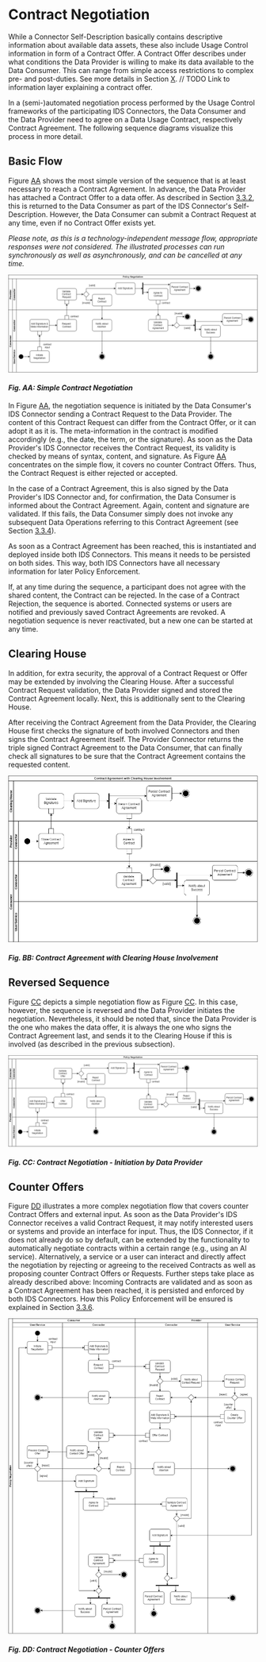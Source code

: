 # Contract Negotiation

While a Connector Self-Description basically contains descriptive information about available 
data assets, these also include Usage Control information in form of a Contract Offer. A Contract 
Offer describes under what conditions the Data Provider is willing to make its data available to the 
Data Consumer. This can range from simple access restrictions to complex pre- and post-duties. See 
more details in Section [X](). // TODO Link to information layer explaining a contract offer.

In a (semi-)automated negotiation process performed by the Usage Control frameworks of the 
participating IDS Connectors, the Data Consumer and the Data Provider need to agree on a Data Usage
Contract, respectively Contract Agreement. The following sequence diagrams visualize this process in 
more detail.

## Basic Flow

Figure [AA](#_fig-aa-simple-contract-negotiation_) shows the most simple version of the sequence 
that is at least necessary to reach a Contract Agreement. In advance, the Data Provider has attached 
a Contract Offer to a data offer. As described in Section [3.3.2](3_3_2_Data_Offering.md), this is 
returned to the Data Consumer as part of the IDS Connector's Self-Description. However, the Data 
Consumer can submit a Contract Request at any time, even if no Contract Offer exists yet.

_Please note, as this is a technology-independent message flow, appropriate responses were not
considered. The illustrated processes can run synchronously as well as asynchronously, and can be
cancelled at any time._

![Simple Contract Negotiation](media/policy-negotiation-sequence-1.png)
#### _Fig. AA: Simple Contract Negotiation_

In Figure [AA](#_fig-aa-simple-contract-negotiation_), the negotiation sequence is initiated by the 
Data Consumer's IDS Connector sending a Contract Request to the Data Provider. The content of this 
Contract Request can differ from the Contract Offer, or it can adopt it as it is. The 
meta-information in the contract is modified accordingly (e.g., the date, the term, or the 
signature). As soon as the Data Provider's IDS Connector receives the Contract Request, its validity 
is checked by means of syntax, content, and signature. As Figure [AA](#_fig-aa-simple-contract-negotiation_) 
concentrates on the simple flow, it covers no counter Contract Offers. Thus, the Contract Request is 
either rejected or accepted.

In the case of a Contract Agreement, this is also signed by the Data Provider's IDS Connector and, 
for confirmation, the Data Consumer is informed about the Contract Agreement. Again, content and
signature are validated. If this fails, the Data Consumer simply does not invoke any subsequent 
Data Operations referring to this Contract Agreement (see Section [3.3.4](3_3_4_Exchanging_Data.md)).

As soon as a Contract Agreement has been reached, this is instantiated and deployed inside both IDS 
Connectors. This means it needs to be persisted on both sides. This way, both IDS Connectors have 
all necessary information for later Policy Enforcement.

If, at any time during the sequence, a participant does not agree with the shared content, the 
Contract can be rejected. In the case of a Contract Rejection, the sequence is aborted. Connected 
systems or users are notified and previously saved Contract Agreements are revoked. A negotiation 
sequence is never reactivated, but a new one can be started at any time.

## Clearing House

In addition, for extra security, the approval of a Contract Request or Offer may be extended by
involving the Clearing House. After a successful Contract Request validation, the Data Provider 
signed and stored the Contract Agreement locally. Next, this is additionally sent to the Clearing
House.

After receiving the Contract Agreement from the Data Provider, the Clearing House first checks the 
signature of both involved Connectors and then signs the Contract Agreement itself. The Provider 
Connector returns the triple signed Contract Agreement to the Data Consumer, that can finally check 
all signatures to be sure that the Contract Agreement contains the requested content.

![Clearing House Involvement](media/policy-negotiation-sequence-4.png)
#### _Fig. BB: Contract Agreement with Clearing House Involvement_

## Reversed Sequence

Figure [CC](#_fig-cc-contract-negotiation---initiation-by-data-provider_) depicts a simple 
negotiation flow as Figure [CC](#_fig-cc-contract-negotiation---initiation-by-data-provider_). 
In this case, however, the sequence is reversed and the Data Provider initiates the negotiation. 
Nevertheless, it should be noted that, since the Data Provider is the one who makes the data offer, 
it is always the one who signs the Contract Agreement last, and sends it to the Clearing House if 
this is involved (as described in the previous subsection).

![Contract Negotiation: Initiation by Data Provider](media/policy-negotiation-sequence-2.png)
#### _Fig. CC: Contract Negotiation - Initiation by Data Provider_

## Counter Offers

Figure [DD](#_fig-dd-contract-negotiation---counter-offers_) illustrates a more complex negotiation 
flow that covers counter Contract Offers and external input. As soon as the Data Provider's IDS 
Connector receives a valid Contract Request, it may notify interested users or systems and provide 
an interface for input. Thus, the IDS Connector, if it does not already do so by default, can be 
extended by the functionality to automatically negotiate contracts within a certain range (e.g., 
using an AI service). Alternatively, a service or a user can interact and directly affect the 
negotiation by rejecting or agreeing to the received Contracts as well as proposing counter 
Contract Offers or Requests. Further steps take place as already described above: Incoming Contracts 
are validated and as soon as a Contract Agreement has been reached, it is persisted and enforced by 
both IDS Connectors. How this Policy Enforcement will be ensured is explained in Section 
[3.3.6](3_3_6_Policy_Enforcement.md).

![Contract Negotiation: Counter Offers](media/policy-negotiation-sequence-3.png)
#### _Fig. DD: Contract Negotiation - Counter Offers_
